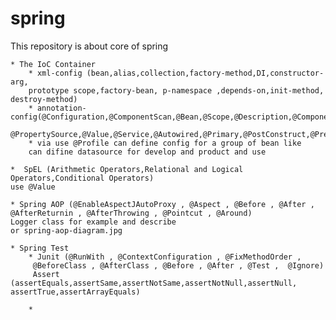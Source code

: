 # spring
This repository is about core of spring

    * The IoC Container
        * xml-config (bean,alias,collection,factory-method,DI,constructor-arg,
        prototype scope,factory-bean, p-namespace ,depends-on,init-method, destroy-method)
        * annotation-config(@Configuration,@ComponentScan,@Bean,@Scope,@Description,@Component,
        @PropertySource,@Value,@Service,@Autowired,@Primary,@PostConstruct,@PreDestroy)
        * via use @Profile can define config for a group of bean like
        can difine datasource for develop and product and use 
    
    *  SpEL (Arithmetic Operators,Relational and Logical Operators,Conditional Operators)
    use @Value

    * Spring AOP (@EnableAspectJAutoProxy , @Aspect , @Before , @After , @AfterReturnin , @AfterThrowing , @Pointcut , @Around)
    Logger class for example and describe
    or spring-aop-diagram.jpg
 
    * Spring Test
        * Junit (@RunWith , @ContextConfiguration , @FixMethodOrder ,
         @BeforeClass , @AfterClass , @Before , @After , @Test ,  @Ignore)
         Assert (assertEquals,assertSame,assertNotSame,assertNotNull,assertNull, assertTrue,assertArrayEquals)
         
        * 